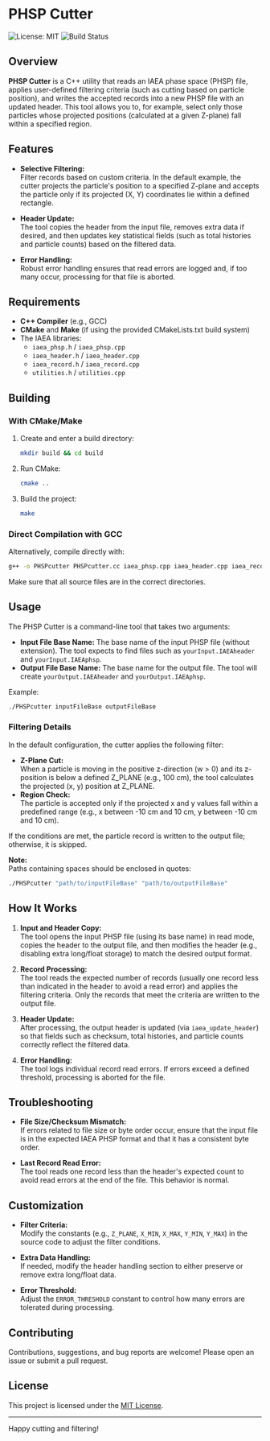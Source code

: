 # PHSP Cutter

![License: MIT](https://img.shields.io/badge/License-MIT-yellow.svg)
![Build Status](https://img.shields.io/badge/build-passing-brightgreen.svg)

## Overview

**PHSP Cutter** is a C++ utility that reads an IAEA phase space (PHSP) file, applies user-defined filtering criteria (such as cutting based on particle position), and writes the accepted records into a new PHSP file with an updated header. This tool allows you to, for example, select only those particles whose projected positions (calculated at a given Z-plane) fall within a specified region.

## Features

- **Selective Filtering:**  
  Filter records based on custom criteria. In the default example, the cutter projects the particle's position to a specified Z-plane and accepts the particle only if its projected (X, Y) coordinates lie within a defined rectangle.

- **Header Update:**  
  The tool copies the header from the input file, removes extra data if desired, and then updates key statistical fields (such as total histories and particle counts) based on the filtered data.

- **Error Handling:**  
  Robust error handling ensures that read errors are logged and, if too many occur, processing for that file is aborted.

## Requirements

- **C++ Compiler** (e.g., GCC)
- **CMake** and **Make** (if using the provided CMakeLists.txt build system)
- The IAEA libraries:
  - `iaea_phsp.h` / `iaea_phsp.cpp`
  - `iaea_header.h` / `iaea_header.cpp`
  - `iaea_record.h` / `iaea_record.cpp`
  - `utilities.h` / `utilities.cpp`

## Building

### With CMake/Make

1. Create and enter a build directory:
   ```bash
   mkdir build && cd build
   ```
2. Run CMake:
   ```bash
   cmake ..
   ```
3. Build the project:
   ```bash
   make
   ```

### Direct Compilation with GCC

Alternatively, compile directly with:
```bash
g++ -o PHSPcutter PHSPcutter.cc iaea_phsp.cpp iaea_header.cpp iaea_record.cpp utilities.cpp -lm -lstdc++
```
Make sure that all source files are in the correct directories.

## Usage

The PHSP Cutter is a command-line tool that takes two arguments:
- **Input File Base Name:** The base name of the input PHSP file (without extension). The tool expects to find files such as `yourInput.IAEAheader` and `yourInput.IAEAphsp`.
- **Output File Base Name:** The base name for the output file. The tool will create `yourOutput.IAEAheader` and `yourOutput.IAEAphsp`.

Example:
```bash
./PHSPcutter inputFileBase outputFileBase
```

### Filtering Details

In the default configuration, the cutter applies the following filter:
- **Z-Plane Cut:**  
  When a particle is moving in the positive z-direction (w > 0) and its z-position is below a defined Z_PLANE (e.g., 100 cm), the tool calculates the projected (x, y) position at Z_PLANE.
- **Region Check:**  
  The particle is accepted only if the projected x and y values fall within a predefined range (e.g., x between -10 cm and 10 cm, y between -10 cm and 10 cm).

If the conditions are met, the particle record is written to the output file; otherwise, it is skipped.

**Note:**  
Paths containing spaces should be enclosed in quotes:
```bash
./PHSPcutter "path/to/inputFileBase" "path/to/outputFileBase"
```

## How It Works

1. **Input and Header Copy:**  
   The tool opens the input PHSP file (using its base name) in read mode, copies the header to the output file, and then modifies the header (e.g., disabling extra long/float storage) to match the desired output format.

2. **Record Processing:**  
   The tool reads the expected number of records (usually one record less than indicated in the header to avoid a read error) and applies the filtering criteria. Only the records that meet the criteria are written to the output file.

3. **Header Update:**  
   After processing, the output header is updated (via `iaea_update_header`) so that fields such as checksum, total histories, and particle counts correctly reflect the filtered data.

4. **Error Handling:**  
   The tool logs individual record read errors. If errors exceed a defined threshold, processing is aborted for the file.

## Troubleshooting

- **File Size/Checksum Mismatch:**  
  If errors related to file size or byte order occur, ensure that the input file is in the expected IAEA PHSP format and that it has a consistent byte order.

- **Last Record Read Error:**  
  The tool reads one record less than the header's expected count to avoid read errors at the end of the file. This behavior is normal.

## Customization

- **Filter Criteria:**  
  Modify the constants (e.g., `Z_PLANE`, `X_MIN`, `X_MAX`, `Y_MIN`, `Y_MAX`) in the source code to adjust the filter conditions.

- **Extra Data Handling:**  
  If needed, modify the header handling section to either preserve or remove extra long/float data.

- **Error Threshold:**  
  Adjust the `ERROR_THRESHOLD` constant to control how many errors are tolerated during processing.

## Contributing

Contributions, suggestions, and bug reports are welcome! Please open an issue or submit a pull request.

## License

This project is licensed under the [MIT License](LICENSE).

---

Happy cutting and filtering!
